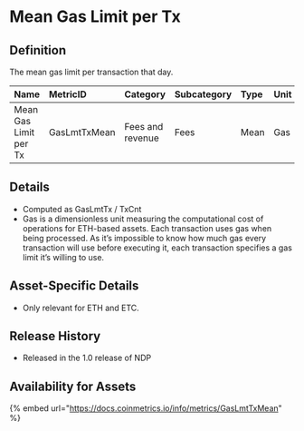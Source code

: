 # Mean Gas Limit per Tx

## Definition

The mean gas limit per transaction that day.

| Name | MetricID | Category | Subcategory | Type | Unit | Interval |
| :--- | :--- | :--- | :--- | :--- | :--- | :--- |
| Mean Gas Limit per Tx | GasLmtTxMean | Fees and revenue | Fees | Mean | Gas | 1 block, 1 day |

## Details

* Computed as GasLmtTx / TxCnt
* Gas is a dimensionless unit measuring the computational cost of operations for ETH-based assets. Each transaction uses gas when being processed. As it’s impossible to know how much gas every transaction will use before executing it, each transaction specifies a gas limit it’s willing to use.

## Asset-Specific Details

* Only relevant for ETH and ETC.

## Release History

* Released in the 1.0 release of NDP

## Availability for Assets

{% embed url="https://docs.coinmetrics.io/info/metrics/GasLmtTxMean" %}

